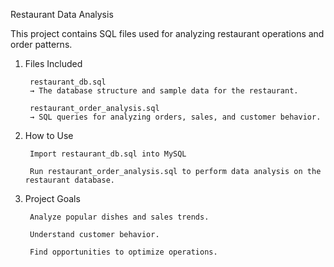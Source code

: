 Restaurant Data Analysis

This project contains SQL files used for analyzing restaurant operations and order patterns.

1. Files Included
   
        restaurant_db.sql
        → The database structure and sample data for the restaurant.

        restaurant_order_analysis.sql
        → SQL queries for analyzing orders, sales, and customer behavior.

3. How to Use

        Import restaurant_db.sql into MySQL 

        Run restaurant_order_analysis.sql to perform data analysis on the restaurant database.

4. Project Goals

        Analyze popular dishes and sales trends.

        Understand customer behavior.

        Find opportunities to optimize operations.
